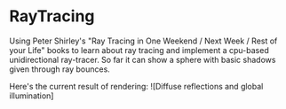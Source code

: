 # RayTracing

Using Peter Shirley's "Ray Tracing in One Weekend / Next Week / Rest of your Life" books 
to learn about ray tracing and implement a cpu-based unidirectional ray-tracer.
So far it can show a sphere with basic shadows given through ray bounces.

Here's the current result of rendering:
![Diffuse reflections and global illumination]
